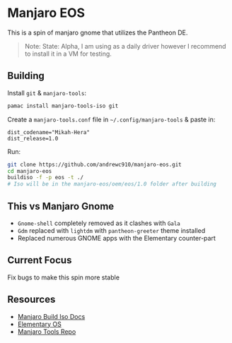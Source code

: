 # Manjaro EOS

This is a spin of manjaro gnome that utilizes the Pantheon DE. 

> Note: State: Alpha, I am using as a daily driver however I recommend to install it in a VM for testing.

## Building

Install `git` & `manjaro-tools`:

```sh
pamac install manjaro-tools-iso git
```

Create a `manjaro-tools.conf` file in `~/.config/manjaro-tools` & paste in:

```
dist_codename="Mikah-Hera"
dist_release=1.0
```

Run:

```sh
git clone https://github.com/andrewc910/manjaro-eos.git
cd manjaro-eos
buildiso -f -p eos -t ./
# Iso will be in the manjaro-eos/oem/eos/1.0 folder after building
```

## This vs Manjaro Gnome

- `Gnome-shell` completely removed as it clashes with `Gala`
- `Gdm` replaced with `lightdm` with `pantheon-greeter` theme installed
- Replaced numerous GNOME apps with the Elementary counter-part

## Current Focus

Fix bugs to make this spin more stable

## Resources

- [Manjaro Build Iso Docs](https://wiki.manjaro.org/Build_Manjaro_ISOs_with_buildiso)
- [Elementary OS](https://elementary.io/)
- [Manjaro Tools Repo](https://gitlab.manjaro.org/tools/development-tools/manjaro-tools)
